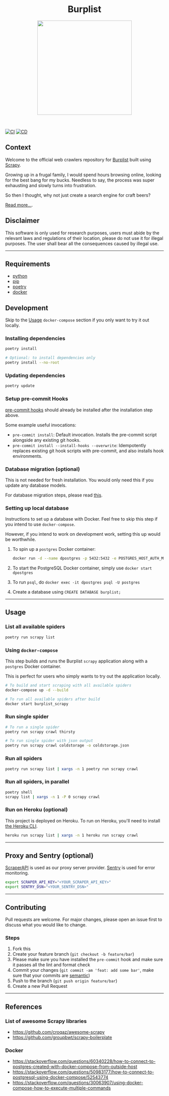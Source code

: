 <h1 align="center"><strong>Burplist</strong></h1>

<p align="center">
  <img width="300" height="300" src="https://media.giphy.com/media/3o85xjSETVG3OpPyx2/giphy.gif">
</p>
<br />

[![CI](https://github.com/ngshiheng/burplist/actions/workflows/ci.yml/badge.svg)](https://github.com/ngshiheng/burplist/actions/workflows/ci.yml)
[![CD](https://github.com/ngshiheng/burplist/actions/workflows/cd.yml/badge.svg)](https://github.com/ngshiheng/burplist/actions/workflows/cd.yml)

## Context

Welcome to the official web crawlers repository for [Burplist](https://burplist.me) built using [Scrapy](https://scrapy.org/).

Growing up in a frugal family, I would spend hours browsing online, looking for the best bang for my bucks. Needless to say, the process was super exhausting and slowly turns into frustration.

So then I thought, why not just create a search engine for craft beers?

[Read more...](https://jerrynsh.com/how-i-built-burplist-for-free/).

## Disclaimer

This software is only used for research purposes, users must abide by the relevant laws and regulations of their location, please do not use it for illegal purposes. The user shall bear all the consequences caused by illegal use.

---

## Requirements

-   [python](https://www.python.org/downloads/)
-   [pip](https://pip.pypa.io/en/stable/installation/)
-   [poetry](https://python-poetry.org/docs/#installation)
-   [docker](https://docs.docker.com/get-docker/)

## Development

Skip to the [Usage](#usage) `docker-compose` section if you only want to try it out locally.

### Installing dependencies

```sh
poetry install

# Optional: to install dependencies only
poetry install --no-root
```

### Updating dependencies

```sh
poetry update
```

### Setup pre-commit Hooks

[pre-commit hooks](https://pre-commit.com/index.html#installation) should already be installed after the installation step above.

Some example useful invocations:

-   `pre-commit install`: Default invocation. Installs the pre-commit script alongside any existing git hooks.
-   `pre-commit install --install-hooks --overwrite`: Idempotently replaces existing git hook scripts with pre-commit, and also installs hook environments.

### Database migration (optional)

This is not needed for fresh installation. You would only need this if you update any database models.

For database migration steps, please read [this](alembic/README.md).

### Setting up local database

Instructions to set up a database with Docker. Feel free to skip this step if you intend to use `docker-compose`.

However, if you intend to work on development work, setting this up would be worthwhile.

1. To spin up a `postgres` Docker container:

    ```sh
    docker run -d --name dpostgres -p 5432:5432 -e POSTGRES_HOST_AUTH_METHOD=trust postgres:latest
    ```

2. To start the PostgreSQL Docker container, simply use `docker start dpostgres`

3. To run `psql`, do `docker exec -it dpostgres psql -U postgres`

4. Create a database using `CREATE DATABASE burplist;`

---

## Usage

### List all available spiders

```sh
poetry run scrapy list
```

### Using `docker-compose`

This step builds and runs the Burplist `scrapy` application along with a `postgres` Docker container.

This is perfect for users who simply wants to try out the application locally.

```sh
# To build and start scraping with all available spiders
docker-compose up -d --build

# To run all available spiders after build
docker start burplist_scrapy
```

### Run single spider

```sh
# To run a single spider
poetry run scrapy crawl thirsty

# To run single spider with json output
poetry run scrapy crawl coldstorage -o coldstorage.json
```

### Run all spiders

```sh
poetry run scrapy list | xargs -n 1 poetry run scrapy crawl


```

### Run all spiders, in parallel

```sh
poetry shell
scrapy list | xargs -n 1 -P 0 scrapy crawl
```

### Run on Heroku (optional)

This project is deployed on Heroku. To run on Heroku, you'll need to install [the Heroku CLI](https://devcenter.heroku.com/articles/heroku-cli).

```sh
heroku run scrapy list | xargs -n 1 heroku run scrapy crawl
```

---

## Proxy and Sentry (optional)

[ScraperAPI](https://www.scraperapi.com/?fp_ref=jerryng) is used as our proxy server provider.
[Sentry](https://sentry.io/) is used for error monitoring.

```sh
export SCRAPER_API_KEY="<YOUR_SCRAPER_API_KEY>"
export SENTRY_DSN="<YOUR_SENTRY_DSN>"
```

---

## Contributing

Pull requests are welcome. For major changes, please open an issue first to discuss what you would like to change.

### Steps

1. Fork this
2. Create your feature branch (`git checkout -b feature/bar`)
3. Please make sure you have installed the `pre-commit` hook and make sure it passes all the lint and format check
4. Commit your changes (`git commit -am 'feat: add some bar'`, make sure that your commits are [semantic](https://www.conventionalcommits.org/en/v1.0.0/#summary))
5. Push to the branch (`git push origin feature/bar`)
6. Create a new Pull Request

---

## References

### List of awesome Scrapy libraries

-   https://github.com/croqaz/awesome-scrapy
-   https://github.com/groupbwt/scrapy-boilerplate

### Docker

-   https://stackoverflow.com/questions/60340228/how-to-connect-to-postgres-created-with-docker-compose-from-outside-host
-   https://stackoverflow.com/questions/50983177/how-to-connect-to-postgresql-using-docker-compose/52543774
-   https://stackoverflow.com/questions/30063907/using-docker-compose-how-to-execute-multiple-commands
